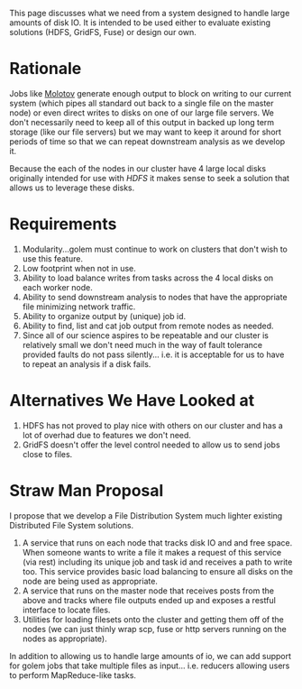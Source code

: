 This page discusses what we need from a system designed to handle large amounts of disk IO. It is intended to be used either to evaluate existing solutions (HDFS, GridFS, Fuse) or design our own.

# Rationale #
Jobs like [Molotov](http://molotov.googlecode.com) generate enough output to block on writing to our current system (which pipes all standard out back to a single file on the master node) or even direct writes to disks on one of our large file servers. We don't necessarily need to keep all of this output in backed up long term storage (like our file servers) but we may want to keep it around for short periods of time so that we can repeat downstream analysis as we develop it.

Because the each of the nodes in our cluster have 4 large local disks originally intended for use with _HDFS_ it makes sense to seek a solution that allows us to leverage these disks.

# Requirements #

  1. Modularity...golem must continue to work on clusters that don't wish to use this feature.
  1. Low footprint when not in use.
  1. Ability to load balance writes from tasks across the 4 local disks on each worker node.
  1. Ability to send downstream analysis to nodes that have the appropriate file minimizing network traffic.
  1. Ability to organize output by (unique) job id.
  1. Ability to find, list and cat job output from remote nodes as needed.
  1. Since all of our science aspires to be repeatable and our cluster is relatively small we don't need much in the way of fault tolerance provided faults do not pass silently... i.e. it is acceptable for us to have to repeat an analysis if a disk fails.

# Alternatives We Have Looked at #

  1. HDFS has not proved to play nice with others on our cluster and has a lot of overhad due to features we don't need.
  1. GridFS doesn't offer the level control needed to allow us to send jobs close to files.

# Straw Man Proposal #
I propose that we develop a File Distribution System much lighter existing Distributed File System solutions.

  1. A service that runs on each node that tracks disk IO and and free space. When someone wants to write a file it makes a request of this service (via rest) including its unique job and task id and receives a path to write too. This service provides basic load balancing to ensure all disks on the node are being used as appropriate.
  1. A service that runs on the master node that receives posts from the above and tracks where file outputs ended up and exposes a restful interface to locate files.
  1. Utilities for loading filesets onto the cluster and getting them off of the nodes (we can just thinly wrap scp, fuse or http servers running on the nodes as appropriate).

In addition to allowing us to handle large amounts of io, we can add support for golem jobs that take multiple files as input... i.e. reducers allowing users to perform MapReduce-like tasks.